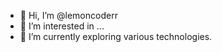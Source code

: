 - 👋 Hi, I’m @lemoncoderr
- 👀 I’m interested in ...
- 🌱 I’m currently exploring various technologies.


<!---
lemoncoderr/lemoncoderr is a ✨ special ✨ repository because its `README.md` (this file) appears on your GitHub profile.
You can click the Preview link to take a look at your changes.
--->
